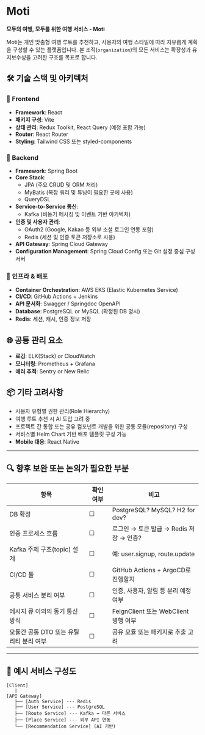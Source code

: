 # Moti

**모두의 여행, 모두를 위한 여행 서비스 - Moti**

Moti는 개인 맞춤형 여행 루트를 추천하고, 사용자의 여행 스타일에 따라 자유롭게 계획을 구성할 수 있는 플랫폼입니다. 본 조직(`organization`)의 모든 서비스는 확장성과 유지보수성을 고려한 구조를 목표로 합니다.

## 🛠 기술 스택 및 아키텍처

### 🔹 Frontend
- **Framework**: React
- **패키지 구성**: Vite
- **상태 관리**: Redux Toolkit, React Query (예정 포함 가능)
- **Router**: React Router
- **Styling**: Tailwind CSS 또는 styled-components

### 🔹 Backend
- **Framework**: Spring Boot
- **Core Stack**:
  - JPA (주요 CRUD 및 ORM 처리)
  - MyBatis (복잡 쿼리 및 튜닝이 필요한 곳에 사용)
  - QueryDSL
- **Service-to-Service 통신**:
  - Kafka (비동기 메시징 및 이벤트 기반 아키텍처)
- **인증 및 사용자 관리**:
  - OAuth2 (Google, Kakao 등 외부 소셜 로그인 연동 포함)
  - Redis (세션 및 인증 토큰 저장소로 사용)
- **API Gateway**: Spring Cloud Gateway
- **Configuration Management**: Spring Cloud Config 또는 Git 설정 중심 구성 서버

### 🔹 인프라 & 배포
- **Container Orchestration**: AWS EKS (Elastic Kubernetes Service)
- **CI/CD**: GitHub Actions + Jenkins
- **API 문서화**: Swagger / Springdoc OpenAPI
- **Database**: PostgreSQL or MySQL (확정된 DB 명시)
- **Redis**: 세션, 캐시, 인증 정보 저장

## 🌐 공통 관리 요소
- **로깅**: ELK(Stack) or CloudWatch
- **모니터링**: Prometheus + Grafana
- **에러 추적**: Sentry or New Relic

## 📦 기타 고려사항
- 사용자 유형별 권한 관리(Role Hierarchy)
- 여행 루트 추천 시 AI 도입 고려 중
- 프로젝트 간 통합 또는 공유 컴포넌트 개발을 위한 공통 모듈(repository) 구성
- 서비스별 Helm Chart 기반 배포 템플릿 구성 가능
- **Mobile 대응**: React Native

---

## 🔍 향후 보완 또는 논의가 필요한 부분

| 항목 | 확인 여부 | 비고 |
|------|----------|------|
| DB 확정 | ☐ | PostgreSQL? MySQL? H2 for dev? |
| 인증 프로세스 흐름 | ☐ | 로그인 → 토큰 발급 → Redis 저장 → 인증? |
| Kafka 주제 구조(topic) 설계 | ☐ | 예: user.signup, route.update |
| CI/CD 툴 | ☐ | GitHub Actions + ArgoCD로 진행할지 |
| 공통 서비스 분리 여부 | ☐ | 인증, 사용자, 알림 등 분리 예정 여부 |
| 메시지 큐 이외의 동기 통신 방식 | ☐ | FeignClient 또는 WebClient 병행 여부 |
| 모듈간 공통 DTO 또는 유틸리티 분리 여부 | ☐ | 공유 모듈 또는 패키지로 추출 고려 |

---

## 🧩 예시 서비스 구성도

```text
[Client]
   |
[API Gateway]
   ├── [Auth Service] --- Redis
   ├── [User Service] --- PostgreSQL
   ├── [Route Service] --- Kafka ↔ 다른 서비스
   ├── [Place Service] --- 외부 API 연동
   └── [Recommendation Service] (AI 기반)
```
